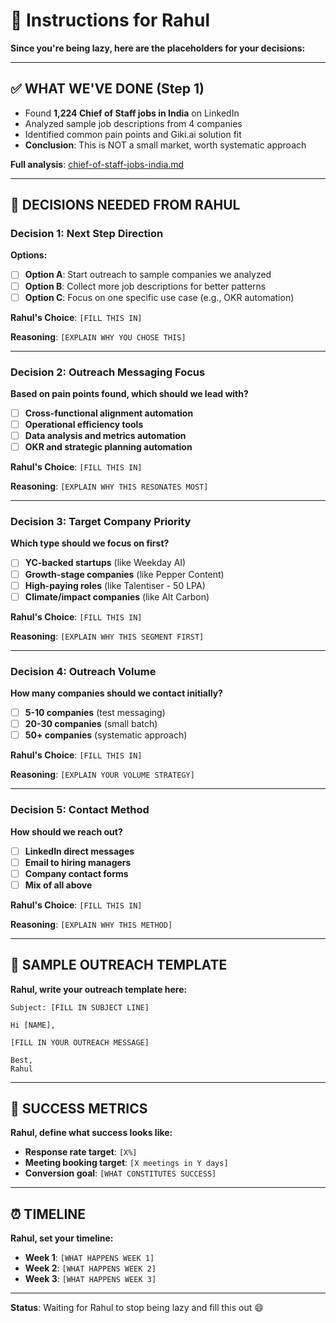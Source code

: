 # 🎯 Instructions for Rahul

**Since you're being lazy, here are the placeholders for your decisions:**

---

## ✅ **WHAT WE'VE DONE (Step 1)**

- Found **1,224 Chief of Staff jobs in India** on LinkedIn
- Analyzed sample job descriptions from 4 companies
- Identified common pain points and Giki.ai solution fit
- **Conclusion**: This is NOT a small market, worth systematic approach

**Full analysis**: [chief-of-staff-jobs-india.md](chief-of-staff-jobs-india.md)

---

## 🤔 **DECISIONS NEEDED FROM RAHUL**

### Decision 1: Next Step Direction
**Options:**
- [ ] **Option A**: Start outreach to sample companies we analyzed
- [ ] **Option B**: Collect more job descriptions for better patterns
- [ ] **Option C**: Focus on one specific use case (e.g., OKR automation)

**Rahul's Choice**: `[FILL THIS IN]`

**Reasoning**: `[EXPLAIN WHY YOU CHOSE THIS]`

---

### Decision 2: Outreach Messaging Focus
**Based on pain points found, which should we lead with?**
- [ ] **Cross-functional alignment automation**
- [ ] **Operational efficiency tools** 
- [ ] **Data analysis and metrics automation**
- [ ] **OKR and strategic planning automation**

**Rahul's Choice**: `[FILL THIS IN]`

**Reasoning**: `[EXPLAIN WHY THIS RESONATES MOST]`

---

### Decision 3: Target Company Priority
**Which type should we focus on first?**
- [ ] **YC-backed startups** (like Weekday AI)
- [ ] **Growth-stage companies** (like Pepper Content)
- [ ] **High-paying roles** (like Talentiser - 50 LPA)
- [ ] **Climate/impact companies** (like Alt Carbon)

**Rahul's Choice**: `[FILL THIS IN]`

**Reasoning**: `[EXPLAIN WHY THIS SEGMENT FIRST]`

---

### Decision 4: Outreach Volume
**How many companies should we contact initially?**
- [ ] **5-10 companies** (test messaging)
- [ ] **20-30 companies** (small batch)
- [ ] **50+ companies** (systematic approach)

**Rahul's Choice**: `[FILL THIS IN]`

**Reasoning**: `[EXPLAIN YOUR VOLUME STRATEGY]`

---

### Decision 5: Contact Method
**How should we reach out?**
- [ ] **LinkedIn direct messages**
- [ ] **Email to hiring managers**
- [ ] **Company contact forms**
- [ ] **Mix of all above**

**Rahul's Choice**: `[FILL THIS IN]`

**Reasoning**: `[EXPLAIN WHY THIS METHOD]`

---

## 📝 **SAMPLE OUTREACH TEMPLATE**

**Rahul, write your outreach template here:**

```
Subject: [FILL IN SUBJECT LINE]

Hi [NAME],

[FILL IN YOUR OUTREACH MESSAGE]

Best,
Rahul
```

---

## 🎯 **SUCCESS METRICS**

**Rahul, define what success looks like:**

- **Response rate target**: `[X%]`
- **Meeting booking target**: `[X meetings in Y days]`
- **Conversion goal**: `[WHAT CONSTITUTES SUCCESS]`

---

## ⏰ **TIMELINE**

**Rahul, set your timeline:**

- **Week 1**: `[WHAT HAPPENS WEEK 1]`
- **Week 2**: `[WHAT HAPPENS WEEK 2]`
- **Week 3**: `[WHAT HAPPENS WEEK 3]`

---

**Status**: Waiting for Rahul to stop being lazy and fill this out 😄
